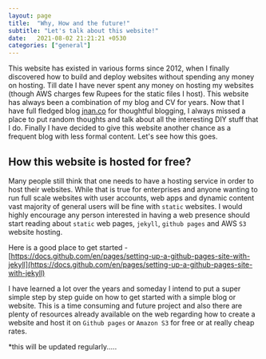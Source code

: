 ```yaml
---
layout: page
title:  "Why, How and the future!"
subtitle: "Let's talk about this website!"
date:   2021-08-02 21:21:21 +0530
categories: ["general"]
---
```


This website has existed in various forms since 2012, when I finally discovered how to build and deploy websites without spending any money on hosting. Till date I have never spent any money on hosting my websites (though AWS charges few Rupees for the static files I host). This website has always been a combination of my blog and CV for years. Now that I have full fledged blog [jnan.co](https://jnan.co) for thoughtful blogging, I always missed a place to put random thoughts and talk about all the interesting DIY stuff that I do. Finally I have decided to give this website another chance as a frequent blog with less formal content. Let's see how this goes.

## How this website is hosted for free?

Many people still think that one needs to have a hosting service in order to host their websites. While that is true for enterprises and anyone wanting to run full scale websites with user accounts, web apps and dynamic content vast majority of general users will be fine with `static` websites. I would highly encourage any person interested in having a web presence should start reading about `static` web pages, `jekyll`, `github pages` and AWS `S3` website hosting. 

Here is a good place to get started - [https://docs.github.com/en/pages/setting-up-a-github-pages-site-with-jekyll](https://docs.github.com/en/pages/setting-up-a-github-pages-site-with-jekyll)

I have learned a lot over the years and someday I intend to put a super simple step by step guide on how to get started with a simple blog or website. This is a time consuming and future project and also there are plenty of resources already available on the web regarding how to create a website and host it on `Github pages` or `Amazon S3` for free or at really cheap rates.

*this will be updated regularly.....